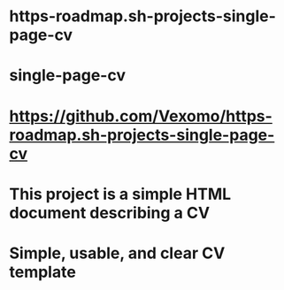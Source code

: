 # https-roadmap.sh-projects-single-page-cv
# single-page-cv
# https://github.com/Vexomo/https-roadmap.sh-projects-single-page-cv
# This project is a simple HTML document describing a CV
# Simple, usable, and clear CV template

